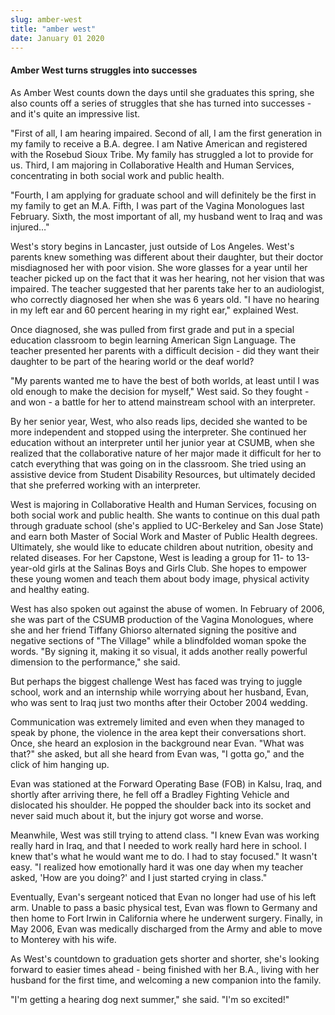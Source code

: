```yaml
---
slug: amber-west
title: "amber west"
date: January 01 2020
---
```


<h4>Amber West turns struggles into successes</h4><p>As Amber West counts down the days until she graduates this spring, she also counts off a series of struggles that she has turned into successes - and it's quite an impressive list.
</p><p>"First of all, I am hearing impaired. Second of all, I am the first generation in my family to receive a B.A. degree. I am Native American and registered with the Rosebud Sioux Tribe. My family has struggled a lot to provide for us. Third, I am majoring in Collaborative Health and Human Services, concentrating in both social work and public health.
</p><p>"Fourth, I am applying for graduate school and will definitely be the first in my family to get an M.A. Fifth, I was part of the Vagina Monologues last February. Sixth, the most important of all, my husband went to Iraq and was injured…"
</p><p>West's story begins in Lancaster, just outside of Los Angeles. West's parents knew something was different about their daughter, but their doctor misdiagnosed her with poor vision. She wore glasses for a year until her teacher picked up on the fact that it was her hearing, not her vision that was impaired. The teacher suggested that her parents take her to an audiologist, who correctly diagnosed her when she was 6 years old. "I have no hearing in my left ear and 60 percent hearing in my right ear," explained West.
</p><p>Once diagnosed, she was pulled from first grade and put in a special education classroom to begin learning American Sign Language. The teacher presented her parents with a difficult decision - did they want their daughter to be part of the hearing world or the deaf world?
</p><p>"My parents wanted me to have the best of both worlds, at least until I was old enough to make the decision for myself," West said. So they fought - and won - a battle for her to attend mainstream school with an interpreter.
</p><p>By her senior year, West, who also reads lips, decided she wanted to be more independent and stopped using the interpreter. She continued her education without an interpreter until her junior year at CSUMB, when she realized that the collaborative nature of her major made it difficult for her to catch everything that was going on in the classroom. She tried using an assistive device from Student Disability Resources, but ultimately decided that she preferred working with an interpreter.
</p><p>West is majoring in Collaborative Health and Human Services, focusing on both social work and public health. She wants to continue on this dual path through graduate school (she's applied to UC-Berkeley and San Jose State) and earn both Master of Social Work and Master of Public Health degrees. Ultimately, she would like to educate children about nutrition, obesity and related diseases. For her Capstone, West is leading a group for 11- to 13-year-old girls at the Salinas Boys and Girls Club. She hopes to empower these young women and teach them about body image, physical activity and healthy eating.
</p><p>West has also spoken out against the abuse of women. In February of 2006, she was part of the CSUMB production of the Vagina Monologues, where she and her friend Tiffany Ghiorso alternated signing the positive and negative sections of "The Village" while a blindfolded woman spoke the words. "By signing it, making it so visual, it adds another really powerful dimension to the performance," she said.
</p><p>But perhaps the biggest challenge West has faced was trying to juggle school, work and an internship while worrying about her husband, Evan, who was sent to Iraq just two months after their October 2004 wedding.
</p><p>Communication was extremely limited and even when they managed to speak by phone, the violence in the area kept their conversations short. Once, she heard an explosion in the background near Evan. "What was that?" she asked, but all she heard from Evan was, "I gotta go," and the click of him hanging up.
</p><p>Evan was stationed at the Forward Operating Base (FOB) in Kalsu, Iraq, and shortly after arriving there, he fell off a Bradley Fighting Vehicle and dislocated his shoulder. He popped the shoulder back into its socket and never said much about it, but the injury got worse and worse.
</p><p>Meanwhile, West was still trying to attend class. "I knew Evan was working really hard in Iraq, and that I needed to work really hard here in school. I knew that's what he would want me to do. I had to stay focused." It wasn't easy. "I realized how emotionally hard it was one day when my teacher asked, 'How are you doing?' and I just started crying in class."
</p><p>Eventually, Evan's sergeant noticed that Evan no longer had use of his left arm. Unable to pass a basic physical test, Evan was flown to Germany and then home to Fort Irwin in California where he underwent surgery. Finally, in May 2006, Evan was medically discharged from the Army and able to move to Monterey with his wife.
</p><p>As West's countdown to graduation gets shorter and shorter, she's looking forward to easier times ahead - being finished with her B.A., living with her husband for the first time, and welcoming a new companion into the family.
</p><p>"I'm getting a hearing dog next summer," she said. "I'm so excited!"
</p>
